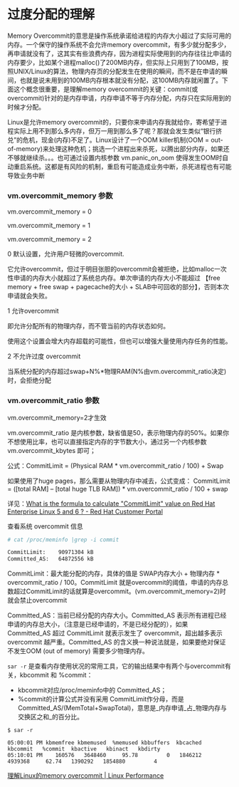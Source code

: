 

# 过度分配的理解



Memory Overcommit的意思是操作系统承诺给进程的内存大小超过了实际可用的内存。一个保守的操作系统不会允许memory overcommit，有多少就分配多少，再申请就没有了，这其实有些浪费内存，因为进程实际使用到的内存往往比申请的内存要少，比如某个进程malloc()了200MB内存，但实际上只用到了100MB，按照UNIX/Linux的算法，物理内存页的分配发生在使用的瞬间，而不是在申请的瞬间，也就是说未用到的100MB内存根本就没有分配，这100MB内存就闲置了。下面这个概念很重要，是理解memory overcommit的关键：commit(或overcommit)针对的是内存申请，内存申请不等于内存分配，内存只在实际用到的时候才分配。

Linux是允许memory overcommit的，只要你来申请内存我就给你，寄希望于进程实际上用不到那么多内存，但万一用到那么多了呢？那就会发生类似“银行挤兑”的危机，现金(内存)不足了。Linux设计了一个OOM killer机制(OOM = out-of-memory)来处理这种危机；挑选一个进程出来杀死，以腾出部分内存，如果还不够就继续杀。。。也可通过设置内核参数 vm.panic_on_oom 使得发生OOM时自动重启系统。这都是有风险的机制，重启有可能造成业务中断，杀死进程也有可能导致业务中断



### vm.overcommit_memory 参数

vm.overcommit_memory = 0

vm.overcommit_memory = 1

vm.overcommit_memory = 2



0 默认设置，允许用户轻微的overcommit.

它允许overcommit，但过于明目张胆的overcommit会被拒绝，比如malloc一次性申请的内存大小就超过了系统总内存。单次申请的内存大小不能超过 【free memory + free swap + pagecache的大小 + SLAB中可回收的部分】，否则本次申请就会失败。



1 允许overcommit

即允许分配所有的物理内存，而不管当前的内存状态如何。

使用这个设置会增大内存超载的可能性，但也可以增强大量使用内存任务的性能。



2 不允许过度 overcommit

当系统分配的内存超过swap+N%*物理RAM(N%由vm.overcommit_ratio决定)时，会拒绝分配



### vm.overcommit_ratio 参数



vm.overcommit_memory=2才生效

vm.overcommit_ratio 是内核参数，缺省值是50，表示物理内存的50%。如果你不想使用比率，也可以直接指定内存的字节数大小，通过另一个内核参数 vm.overcommit_kbytes 即可；

公式：CommitLimit = (Physical RAM * vm.overcommit_ratio / 100) + Swap

如果使用了huge pages，那么需要从物理内存中减去，公式变成：
CommitLimit = ([total RAM] – [total huge TLB RAM]) * vm.overcommit_ratio / 100 + swap

详见：[What is the formula to calculate "CommitLimit" value on Red Hat Enterprise Linux 5 and 6 ? - Red Hat Customer Portal](https://access.redhat.com/solutions/665023)








查看系统 overcommit 信息

```bash
# cat /proc/meminfo |grep -i commit

CommitLimit:    90971304 kB
Committed_AS:   64872556 kB

```


CommitLimit：最大能分配的内存，具体的值是 SWAP内存大小 + 物理内存 * overcommit_ratio / 100。CommitLimit 就是overcommit的阈值，申请的内存总数超过CommitLimit的话就算是overcommit。(vm.overcommit_memory=2)时就会禁止overcommit 

Committed_AS：当前已经分配的内存大小。Committed_AS 表示所有进程已经申请的内存总大小，（注意是已经申请的，不是已经分配的），如果 Committed_AS 超过 CommitLimit 就表示发生了 overcommit，超出越多表示 overcommit 越严重。Committed_AS 的含义换一种说法就是，如果要绝对保证不发生OOM (out of memory) 需要多少物理内存。

`sar -r` 是查看内存使用状况的常用工具，它的输出结果中有两个与overcommit有关，kbcommit 和 %commit：

- kbcommit对应/proc/meminfo中的 Committed_AS；
- %commit的计算公式并没有采用 CommitLimit作分母，而是Committed_AS/(MemTotal+SwapTotal)，意思是_内存申请_占_物理内存与交换区之和_的百分比。

```
$ sar -r 
 
05:00:01 PM kbmemfree kbmemused  %memused kbbuffers  kbcached  kbcommit   %commit  kbactive   kbinact   kbdirty
05:10:01 PM    160576   3648460     95.78         0   1846212   4939368     62.74   1390292   1854880         4

```



[理解Linux的memory overcommit | Linux Performance](http://linuxperf.com/?p=102)